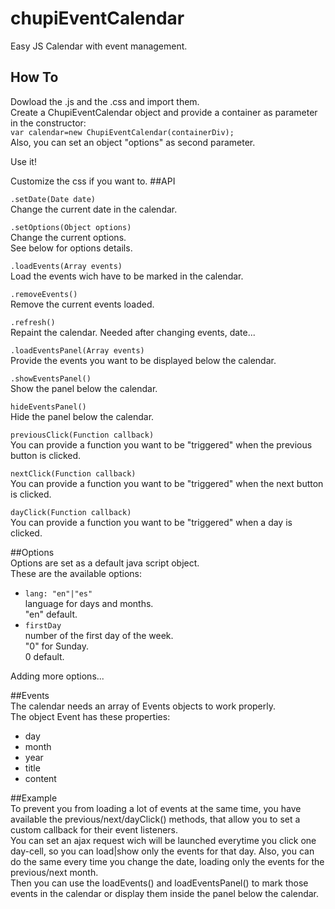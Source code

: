 # chupiEventCalendar
Easy JS Calendar with event management.  
## How To
Dowload the .js and the .css and import them.  
Create a ChupiEventCalendar object and provide a container as parameter in the constructor:  
`var calendar=new ChupiEventCalendar(containerDiv);`  
Also, you can set an object "options" as second parameter.
  
Use it!  

Customize the css if you want to.
##API  

`.setDate(Date date)`  
Change the current date in the calendar.

`.setOptions(Object options)`  
Change the current options.  
See below for options details.
  
`.loadEvents(Array events)`  
Load the events wich have to be marked in the calendar.

`.removeEvents()`  
Remove the current events loaded.  
  
`.refresh()`  
Repaint the calendar. Needed after changing events, date...  
  
`.loadEventsPanel(Array events)`  
Provide the events you want to be displayed below the calendar.  
  
`.showEventsPanel()`  
Show the panel below the calendar.  
  
`hideEventsPanel()`  
Hide the panel below the calendar.

`previousClick(Function callback)`  
You can provide a function you want to be "triggered" when the previous button is clicked.  
  
`nextClick(Function callback)`  
You can provide a function you want to be "triggered" when the next button is clicked.  
  
`dayClick(Function callback)`  
You can provide a function you want to be "triggered" when a day is clicked.  


##Options  
Options are set as a default java script object.  
These are the available options:  
* `lang: "en"|"es"`  
language for days and months.  
"en" default.  
* `firstDay`  
number of the first day of the week.  
"0" for Sunday.  
0 default.  
  
Adding more options...

##Events  
The calendar needs an array of Events objects to work properly.  
The object Event has these properties:  
* day  
* month  
* year  
* title  
* content


##Example  
To prevent you from loading a lot of events at the same time, you have available the previous/next/dayClick() methods, that allow you to set a custom callback for their event listeners.  
You can set an ajax request wich will be launched everytime you click one day-cell, so you can load|show only the events for that day. 
Also, you can do the same every time you change the date, loading only the events for the previous/next month.  
Then you can use the loadEvents() and loadEventsPanel() to mark those events in the calendar or display them inside the panel below the calendar.

